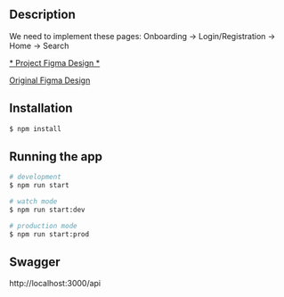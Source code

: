 ## Description

<p>We need to implement these pages: Onboarding -> Login/Registration -> Home -> Search</p>
<p><a href="https://www.figma.com/file/jYwmErWh1acYnjay2HTkEA/Untitled?type=design&node-id=0-1&mode=design&t=pAaOoRukOygfHhKa-0">* Project Figma Design *</a></p>
<p><a href="https://www.figma.com/file/ku0eN6V3Qga0p9rmboXPcC/shoe-exercise?type=design&node-id=0-1&mode=design&t=gZyrB87C1PAs6rJw-0">Original Figma Design</a></p>

## Installation

```bash
$ npm install
```

## Running the app

```bash
# development
$ npm run start

# watch mode
$ npm run start:dev

# production mode
$ npm run start:prod
```

## Swagger

http://localhost:3000/api
